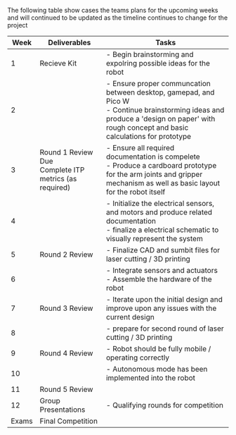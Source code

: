 The following table show cases the teams plans for the upcoming weeks and will continued to be updated as the timeline continues to change for the project

| Week | Deliverables       | Tasks                       |
|------|--------------------|-----------------------------|
| 1    |  Recieve Kit                  | - Begin brainstorming and expolring possible ideas for the robot                           |
| 2    |                    |   - Ensure proper communcation between desktop, gamepad, and Pico W <br> - Continue brainstorming ideas and produce a 'design on paper' with rough concept and basic calculations for prototype                          |
| 3    |     Round 1 Review Due  <br> Complete ITP metrics (as required)            |  - Ensure all required documentation is compelete   <br> - Produce a cardboard prototype for the arm joints and gripper mechanism as well as basic layout for the robot itself                        |
| 4    |                    |      - Initialize the electrical sensors, and motors and produce related documentation <br> - finalize a electrical schematic to visually represent the system                       |
| 5    |    Round 2 Review                |         - Finalize CAD and sumbit files for laser cutting / 3D printing                    |
| 6    |                    |        - Integrate sensors and actuators <br> - Assemble the hardware of the robot                    |
| 7    |    Round 3 Review              |     - Iterate upon the initial design and improve upon any issues with the current design |
| 8    |                    |          - prepare for second round of laser cutting / 3D printing                                            |
| 9    |       Round 4 Review             |   - Robot should be fully mobile / operating correctly                          |
| 10   |                    |               - Autonomous mode has been implemented into the robot              |
| 11   |     Round 5 Review         |                             |
| 12   |     Group Presentations               |     - Qualifying rounds for competition                        |
| Exams   |     Final Competition             |                             |

